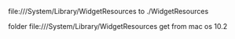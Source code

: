 file:///System/Library/WidgetResources
to
./WidgetResources


folder 
file:///System/Library/WidgetResources
get from mac os 10.2